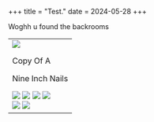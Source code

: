 +++
title = "Test."
date = 2024-05-28
+++
<main>
Woghh u found the backrooms

<table>
<tr>
<td class="mediaILike">

<img class="coverArt" src="/img/WhoAmI/Music/NIN-Hesitation-Marks.jpg">

Copy Of A <p class=artist>Nine Inch Nails<p>
<div class="linkIcons">
    <a href="https://music.youtube.com/watch?v=-oSujWwiUdU&si=zhi0CSkSECcajy-w" target="_blank"><img class="musicLinkIcon" src="/img/WhoAmI/MusicList/youtube.svg"></a>
    <a href="https://tidal.com/browse/track/34844904" target="_blank"><img class="musicLinkIcon" src="/img/WhoAmI/MusicList/tidal.svg"></a>
    <a href="https://open.spotify.com/track/1SVrGIaBA5andyXtnB3gVc?si=054e28274523432f" target="\_blank"><img class="musicLinkIcon" src="/img/WhoAmI/MusicList/spotify.svg"></a>
    <a href="" target="_blank"><img class="musicLinkIcon" src="/img/WhoAmI/MusicList/terminal.svg"></a>
</div class="linkIcons">

<img class="decorIcons" src="/img/WhoAmI/MusicList/hamburger.svg">
<img class="decorIcons" src="/img/WhoAmI/MusicList/heart.svg">
</td>
</tr>
</table>
</main>
